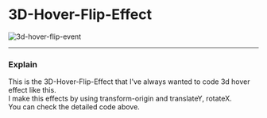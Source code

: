 # 3D-Hover-Flip-Effect

![3d-hover-flip-event](https://user-images.githubusercontent.com/83178592/189083830-5cd851e3-d489-4118-8b82-1be800933518.gif)

<hr/>

### Explain

This is the 3D-Hover-Flip-Effect that I've always wanted to code 3d hover effect like this.
<br/>
I make this effects by using transform-origin and translateY, rotateX.
<br/>
You can check the detailed code above.
<br/>
